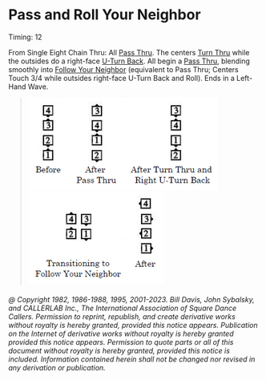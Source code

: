 
# Pass and Roll Your Neighbor

Timing: 12

From Single Eight Chain Thru: All [Pass Thru](../b1/pass_thru.md). The centers
[Turn Thru](../ms/turn_thru.md) while the outsides
do a right-face [U-Turn Back](../b1/turn_back.md).
All begin a [Pass Thru](../b1/pass_thru.md), blending smoothly into
[Follow Your Neighbor](../plus/follow_your_neighbor.md)
(equivalent to Pass Thru; Centers Touch 3/4 while outsides right-face U-Turn Back and Roll).
Ends in a Left-Hand Wave.

> 
> ![alt](pass_and_roll_your_neighbor_1a.png)![alt](pass_and_roll_your_neighbor_1b.png)![alt](pass_and_roll_your_neighbor_1c.png)![alt](pass_and_roll_your_neighbor_1d.png)![alt](pass_and_roll_your_neighbor_1e.png)
> 

###### @ Copyright 1982, 1986-1988, 1995, 2001-2023. Bill Davis, John Sybalsky, and CALLERLAB Inc., The International Association of Square Dance Callers. Permission to reprint, republish, and create derivative works without royalty is hereby granted, provided this notice appears. Publication on the Internet of derivative works without royalty is hereby granted provided this notice appears. Permission to quote parts or all of this document without royalty is hereby granted, provided this notice is included. Information contained herein shall not be changed nor revised in any derivation or publication.
